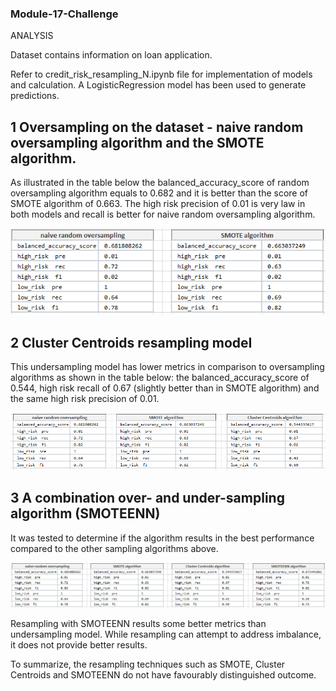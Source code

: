 ### Module-17-Challenge

ANALYSIS

Dataset contains information on loan application.

Refer to credit_risk_resampling_N.ipynb file for implementation of models and calculation. 
A LogisticRegression model has been used to generate predictions.

## 1 Oversampling on the dataset - naive random oversampling algorithm and the SMOTE algorithm.
As illustrated in the table below the balanced_accuracy_score of random oversampling algorithm equals to 0.682 and it is better than the score of SMOTE algorithm of 0.663.
The high risk precision of 0.01 is very law in both models and recall is better for naive random oversampling algorithm.

![Table1](Capture1.1.PNG)



## 2 Cluster Centroids resampling modeI
This undersampling model has lower metrics in comparison to oversampling algorithms as shown in the table below: 
the balanced_accuracy_score of 0.544, high risk recall of 0.67 (slightly better than in SMOTE algorithm) and the same high risk precision of 0.01.

![Table2](Capture2.PNG)

## 3 A combination over- and under-sampling algorithm (SMOTEENN) 

It was tested to determine if the algorithm results in the best performance compared to the other sampling algorithms above.

![Table3](Capture3.1.PNG)


Resampling with SMOTEENN results some better metrics than undersampling model.
While resampling can attempt to address imbalance, it does not provide better results.

To summarize, the resampling techniques such as SMOTE, Cluster Centroids and SMOTEENN do not have favourably distinguished outcome.
